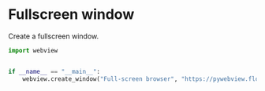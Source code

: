 # Fullscreen window

Create a fullscreen window.

``` python
import webview


if __name__ == "__main__":
    webview.create_window("Full-screen browser", "https://pywebview.flowrl.com/hello", fullscreen=True)
```